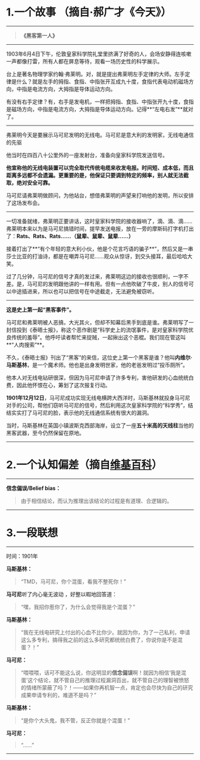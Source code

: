 # 1.一个故事 （摘自·郝广才《今天》）
----------

> **《黑客第一人》**

----------


1903年6月4日下午，伦敦皇家科学院礼堂里挤满了好奇的人，会场安静得连咳嗽一声都像打雷，所有人都在屏息等待，观看一场历史性的科学展示。
 
台上是著名物理学家约翰·弗莱明。对，就是提出弗莱明左手定律的大师。左手定律是什么？就是左手的拇指、食指、中指张开互成九十度，食指代表电动机磁场方向，中指是电流方向，大拇指是导体运动方向。

有没有右手定律？有，右手是发电机，一样把拇指、食指、中指张开九十度，食指是磁场方向，中指是电流方向，大拇指是导体运动方向。记得**“左电右发”**就对了。

----------

弗莱明今天是要展示马可尼发明的无线电。马可尼是意大利的发明家，无线电通信的先驱

他当时在四百八十公里外的一座发射台，准备向皇家科学院发送信号。

**他宣称他的无线电装置可以完全取代传统电缆来收发电报。时间短、成本低，而且距离多远都不会遗漏。更重要的是，他保证只要调到特定的频率，别人就无法截取，绝对安全可靠。**

马可尼请弗莱明做顾问，为他站台，想借弗莱明的声望来打响他的发明，所以安排了这场发布会。

----------

一切准备就绪，弗莱明正要讲话，这时皇家科学院的接收器响了，滴、滴、滴……弗莱明本来以为是马可尼搞错时间，提早发送电报，放在一旁的摩斯码打字机打出了：**Rats、Rats、Rats……（鼠辈、鼠辈、鼠辈……）**

接着打出了**“有个年轻的意大利小伙，他是个花言巧语的骗子**”，然后又是一串莎士比亚的打油诗，都是在嘲弄马可尼……观众从惊讶，到交头接耳，最后哈哈大笑。

过了几分钟，马可尼的信号才真的发过来，弗莱明这边的接收也很顺利，一字不差。是，马可尼的发明跟他讲的一样有用。但有一点他吹破了牛皮，别人的信号可以中途插进来，所以也可以把信号在中途截走，无法避免被窃听。 

----------

**这是史上第一起“黑客事件”。**

马可尼和弗莱明被人恶搞，大光其火，但却不知幕后黑手到底是谁。弗莱明写了一封信投到《泰晤士报》，称这个恶作剧是“科学史上的流氓事件，是对皇家科学院优良传统的羞辱”。他呼吁读者帮忙来捉贼，一起揪出这个恶棍。我们现在管这叫**“人肉搜索”**。 

不久，《泰晤士报》刊出了“黑客”的来信，这位史上第一个黑客是谁？他叫**内维尔·马斯基林**，是一个魔术师。他也是出身发明世家，他的老爸发明过“投币厕所”。

他本人对无线电钻研很深，但因为马可尼申请了许多专利，害他研发的心血统统白费，因此他怀恨在心，筹划了这次报复行动。 

**1901年12月12日**，马可尼成功实现无线电横跨大西洋时，马斯基林就投身马可尼对手的公司，帮他们窃听马可尼的信号，然后利用这次皇家科学院的“科学秀”，结结实实打了马可尼的脸，表示他的无线通信系统有很大的漏洞。

当时，马斯基林在英国小镇波斯克西部海岸，设立了一座**五十米高的天线柱**当他的黑客武器，至今仍然保留在原地。

----------
# 2.一个认知偏差（摘自[维基百科](https://zh.wikipedia.org/wiki/%E8%AA%8D%E7%9F%A5%E5%81%8F%E8%AA%A4%E5%88%97%E8%A1%A8#.E6.88.90.E5.9B.A0.E7.90.86.E8.AB.96)）
----------

**信念偏误/Belief bias：**

> 由于相信结论，而认为推理出该结论的过程是有道理、合逻辑的。

----------
# 3.一段联想
----------

时间：1901年

**马斯基林：**

> “TMD，马可尼，你个混蛋，看我不整死你！”

**马可尼**听了内心毫无波动 ，好整以暇地回答道：

> “嘿，我招你惹你了，为什么会觉得我是个混蛋？”

**马斯基林：**

> “我在无线电研究上付出的心血不比你少。就因为你，为了一己私利，申请这么多专利，搞得我之前的这么多研究都统统白费了，你说你是不是混蛋？！”

**马可尼：**

> “喂喂喂，话可不能这么说，你这明显的**信念偏误**啊！就因为相信‘我是混蛋’这个结论，就不管自己的推理过程漏洞百出，就不管自己的理智被愤怒的情绪所蒙蔽了吗？！——如果你再机智一点，肯定也会尽快为自己的研究成果申请专利的，难道不是吗？”

**马斯基林：**

> “是你个大头鬼，我不管，反正你就是个混蛋！”

**马可尼：**

> “……”

----------
